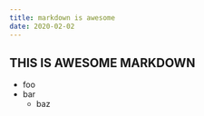 ```yaml
---
title: markdown is awesome
date: 2020-02-02
---
```


## THIS IS AWESOME MARKDOWN

- foo
- bar
  - baz
